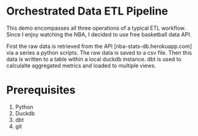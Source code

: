 # Orchestrated Data ETL Pipeline

This demo encompasses all three operations of a typical ETL workflow. Since I enjoy watching the NBA, I decided to use free basketball data API. 

First the raw data is retrieved from the API [nba-stats-db.herokuapp.com] via a series a python scripts. The raw data is saved to a csv file. Then this data is written to a table within a local duckdb instance. dbt is used to calculalte aggregated metrics and loaded to multiple views.

# Prerequisites

1. Python 
2. Duckdb 
3. dbt 
4. git
